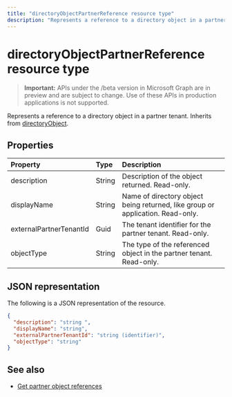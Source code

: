 ```yaml
---
title: "directoryObjectPartnerReference resource type"
description: "Represents a reference to a directory object in a partner tenant. Inherits from directoryObject."
---
```


# directoryObjectPartnerReference resource type

> **Important:** APIs under the /beta version in Microsoft Graph are in preview and are subject to change. Use of these APIs in production applications is not supported.

Represents a reference to a directory object in a partner tenant. Inherits from [directoryObject](directoryobject.md).

## Properties

| Property | Type | Description |
|:---------------|:--------|:----------|
|description|String| Description of the object returned. Read-only. |
|displayName|String| Name of directory object being returned, like group or application. Read-only. |
|externalPartnerTenantId|Guid| The tenant identifier for the partner tenant. Read-only. |
|objectType|String| The type of the referenced object in the partner tenant. Read-only. |

## JSON representation

The following is a JSON representation of the resource.

<!-- {
  "blockType": "resource",
  "keyProperty": "id",
  "@odata.type": "microsoft.graph.directoryObjectPartnerReference"
}-->

```json
{
  "description": "string ",
  "displayName": "string",
  "externalPartnerTenantId": "string (identifier)",
  "objectType": "string"
}
```

## See also

- [Get partner object references](/graph/api/directoryobject-getbyids)

<!-- uuid: fbec8cd7-cfe4-431d-87fc-d102cd2841a4
2018-12-06 02:01:30 UTC -->
<!-- {
  "type": "#page.annotation",
  "description": "directoryObjectPartnerReference resource",
  "keywords": "",
  "section": "documentation",
  "tocPath": ""
}-->
